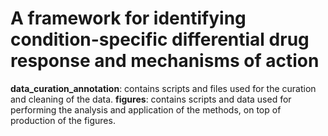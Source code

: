 # A framework for identifying condition-specific differential drug response and mechanisms of action

**data_curation_annotation**: contains scripts and files used for the curation and cleaning of the data.
**figures**: contains scripts and data used for performing the analysis and application of the methods, on top of production of the figures.